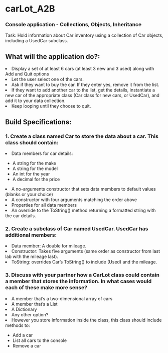 ﻿# carLot_A2B
<h3> Console application - Collections, Objects, Inheritance</h3>

Task: Hold information about Car inventory using a collection of Car objects, including a UsedCar subclass.

## What will the application do?:
<li>Display a set of at least 6 cars (at least 3 new and 3 used) along with Add and Quit options</li>
<li>Let the user select one of the cars.</li>
<li>Ask if they want to buy the car. If they enter yes, remove it from the list.</li>
<li>If they want to add another car to the list, get the details, instantiate a new car of the appropriate class (Car class for new cars, or UsedCar), and add it to your data collection.</li>
<li>Keep looping until they choose to quit.</li>
 

## Build Specifications:
<h3>1. Create a class named Car to store the data about a car. This class should contain:</h3>
<li>Data members for car details: </li>

<ul>
  <li>A string for the make</li>
  <li>A string for the model</li>
  <li>An int for the year</li>
  <li>A decimal for the price</li>
</ul>

<li>A no-arguments constructor that sets data members to default values (blanks or your choice)</li>
<li>A constructor with four arguments matching the order above</li>
<li>Properties for all data members</li>
<li>An override to the ToString() method returning a formatted string with the car details.</li>

<h3>2. Create a subclass of Car named UsedCar.  UsedCar has additional members:</h3>
<li>Data member: A double for mileage.</li>
<li>Constructor: Takes five arguments (same order as constructor from last lab with the mileage last).</li>
<li>ToString: overrides Car’s ToString() to include (Used) and the mileage.</li>

<h3>3. Discuss with your partner how a CarLot class could contain a member that stores the information. In what cases would each of these make more sense?</h3>
<li>A member that’s a two-dimensional array of cars</li>
<li>A member that’s a List<Car></li>
<li>A Dictionary <?, Car></li>
<li>Any other option?</li>
<li>However you store information inside the class, this class should include methods to:</li>

<ul>
  <li>Add a car</li>
  <li>List all cars to the console</li>
  <li>Remove a car</li>
</ul>

